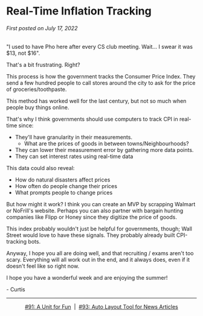 # Real-Time Inflation Tracking

###### First posted on July 17, 2022

"I used to have Pho here after every CS club meeting. Wait… I swear it was $13, not $16".

That's a bit frustrating. Right?

This process is how the government tracks the Consumer Price Index. They send a few hundred people to call stores around the city to ask for the price of groceries/toothpaste.

This method has worked well for the last century, but not so much when people buy things online.

That's why I think governments should use computers to track CPI in real-time since:

- They'll have granularity in their measurements.
    - What are the prices of goods in between towns/Neighbourhoods?
- They can lower their measurement error by gathering more data points.
- They can set interest rates using real-time data

This data could also reveal:

- How do natural disasters affect prices
- How often do people change their prices
- What prompts people to change prices

But how might it work? I think you can create an MVP by scrapping Walmart or NoFrill's website. Perhaps you can also partner with bargain hunting companies like Flipp or Honey since they digitize the price of goods.

This index probably wouldn't just be helpful for governments, though; Wall Street would love to have these signals. They probably already built CPI-tracking bots.

Anyway, I hope you all are doing well, and that recruiting / exams aren't too scary. Everything will all work out in the end, and it always does, even if it doesn't feel like so right now.

I hope you have a wonderful week and are enjoying the summer!


\- Curtis

<!--START OF FOOTER-->
<hr style="margin-top:9px;height:1px;border: 0;background-image: linear-gradient(to right, rgba(0, 0, 0, 0.0), rgba(0, 0, 0, 0.5),rgba(0, 0, 0, 0.0));">
<!--START OF ISSUE NAVIGATION LINKS-->
<p align="center"><a href='091_a_unit_for_fun.md'>#91: A Unit for Fun</a>&nbsp;&nbsp;|&nbsp;&nbsp;<a href='093_auto_layout_tool_for_news_articles.md'>#93: Auto Layout Tool for News Articles</a></p>
<!--START OF ISSUE NAVIGATION LINKS-->
<!--END OF FOOTER-->
